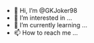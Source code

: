 - 👋 Hi, I’m @GKJoker98
- 👀 I’m interested in ...
- 🌱 I’m currently learning ...
- 📫 How to reach me ...


